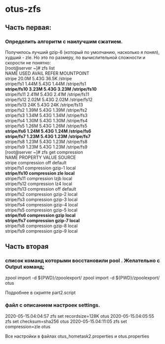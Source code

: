 # otus-zfs  
## Часть первая:
### Определить алгоритм с наилучшим сжатием.

Получилось лучший gzip-6 (который по умолчанию, насколько я понял), худший - zle. Но это по размеру, по вычислительной сложности и скорости не понятно:  
[root@server ~]# zfs list  
NAME          USED  AVAIL     REFER  MOUNTPOINT  
stripe       20.0M  5.43G     36.5K  /stripe  
stripe/fs1   1.44M  5.43G     1.44M  /stripe/fs1  
**stripe/fs10  3.23M  5.43G     3.23M  /stripe/fs10**  
stripe/fs11  2.41M  5.43G     2.41M  /stripe/fs11  
stripe/fs12  2.02M  5.43G     2.02M  /stripe/fs12  
stripe/fs13    24K  5.43G       24K  /stripe/fs13  
stripe/fs2   1.39M  5.43G     1.39M  /stripe/fs2  
stripe/fs3   1.34M  5.43G     1.34M  /stripe/fs3  
stripe/fs4   1.30M  5.43G     1.30M  /stripe/fs4  
stripe/fs5   1.26M  5.43G     1.26M  /stripe/fs5  
**stripe/fs6   1.24M  5.43G     1.24M  /stripe/fs6**  
**stripe/fs7   1.23M  5.43G     1.23M  /stripe/fs7**  
stripe/fs8   1.23M  5.43G     1.23M  /stripe/fs8  
stripe/fs9   1.23M  5.43G     1.23M  /stripe/fs9  
[root@server ~]# zfs get  compression  
NAME         PROPERTY     VALUE           SOURCE  
stripe       compression  off             default  
stripe/fs1   compression  gzip-1          local  
**stripe/fs10  compression  zle             local**  
stripe/fs11  compression  lzjb            local  
stripe/fs12  compression  lz4             local  
stripe/fs13  compression  off             default  
stripe/fs2   compression  gzip-2          local  
stripe/fs3   compression  gzip-3          local  
stripe/fs4   compression  gzip-4          local  
stripe/fs5   compression  gzip-5          local  
**stripe/fs6   compression  gzip            local**  
**stripe/fs7   compression  gzip-7          local**  
stripe/fs8   compression  gzip-8          local  
stripe/fs9   compression  gzip-9          local

## Часть вторая

### список команд которыми восстановили pool . Желательно с Output команд; 
zpool import -d ${PWD}/zpoolexport/
zpool import -d ${PWD}/zpoolexport/ otus

Подробнее в скрипте part2.script

### файл с описанием настроек settings.

2020-05-15.04:04:57 zfs set recordsize=128K otus
2020-05-15.04:05:55 zfs set checksum=sha256 otus
2020-05-15.04:11:05 zfs set compression=zle otus

Все настройки в файлах otus_hometask2.properties и otus.properties
